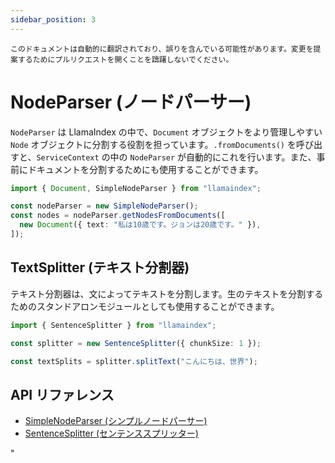 ```yaml
---
sidebar_position: 3
---
```


`このドキュメントは自動的に翻訳されており、誤りを含んでいる可能性があります。変更を提案するためにプルリクエストを開くことを躊躇しないでください。`

# NodeParser (ノードパーサー)

`NodeParser` は LlamaIndex の中で、`Document` オブジェクトをより管理しやすい `Node` オブジェクトに分割する役割を担っています。`.fromDocuments()` を呼び出すと、`ServiceContext` の中の `NodeParser` が自動的にこれを行います。また、事前にドキュメントを分割するためにも使用することができます。

```typescript
import { Document, SimpleNodeParser } from "llamaindex";

const nodeParser = new SimpleNodeParser();
const nodes = nodeParser.getNodesFromDocuments([
  new Document({ text: "私は10歳です。ジョンは20歳です。" }),
]);
```

## TextSplitter (テキスト分割器)

テキスト分割器は、文によってテキストを分割します。生のテキストを分割するためのスタンドアロンモジュールとしても使用することができます。

```typescript
import { SentenceSplitter } from "llamaindex";

const splitter = new SentenceSplitter({ chunkSize: 1 });

const textSplits = splitter.splitText("こんにちは、世界");
```

## API リファレンス

- [SimpleNodeParser (シンプルノードパーサー)](../../api/classes/SimpleNodeParser.md)
- [SentenceSplitter (センテンススプリッター)](../../api/classes/SentenceSplitter.md)

"
